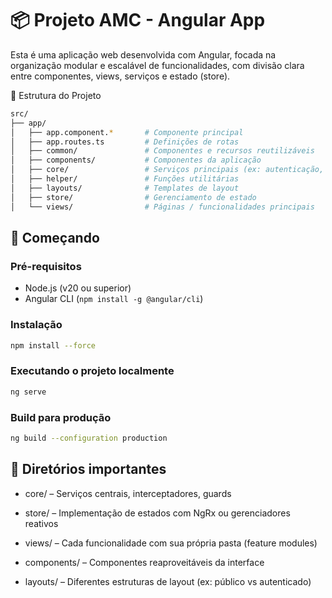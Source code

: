
# 📦 Projeto AMC - Angular App

Esta é uma aplicação web desenvolvida com Angular, focada na organização modular e escalável de funcionalidades, com divisão clara entre componentes, views, serviços e estado (store).

🧩 Estrutura do Projeto

```bash
src/
├── app/
│   ├── app.component.*       # Componente principal
│   ├── app.routes.ts         # Definições de rotas
│   ├── common/               # Componentes e recursos reutilizáveis
│   ├── components/           # Componentes da aplicação
│   ├── core/                 # Serviços principais (ex: autenticação, API)
│   ├── helper/               # Funções utilitárias
│   ├── layouts/              # Templates de layout
│   ├── store/                # Gerenciamento de estado
│   └── views/                # Páginas / funcionalidades principais
```

## 🚀 Começando

### Pré-requisitos

- Node.js (v20 ou superior)
- Angular CLI (`npm install -g @angular/cli`)

### Instalação

```bash
npm install --force
```

### Executando o projeto localmente
```bash
ng serve
```

### Build para produção
```bash
ng build --configuration production
```

## 📁 Diretórios importantes

* core/ – Serviços centrais, interceptadores, guards

* store/ – Implementação de estados com NgRx ou gerenciadores reativos

* views/ – Cada funcionalidade com sua própria pasta (feature modules)

* components/ – Componentes reaproveitáveis da interface

* layouts/ – Diferentes estruturas de layout (ex: público vs autenticado)